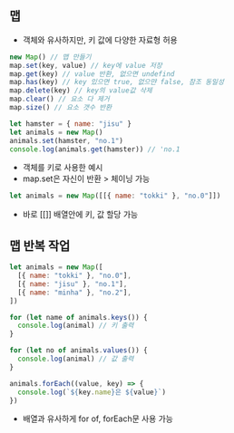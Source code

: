 ## 맵

- 객체와 유사하지만, 키 값에 다양한 자료형 허용

```js
new Map() // 맵 만들기
map.set(key, value) // key에 value 저장
map.get(key) // value 반환, 없으면 undefind
map.has(key) // key 있으면 true, 없으먄 false, 참조 동일성
map.delete(key) // key의 value값 삭제
map.clear() // 요소 다 제거
map.size() // 요소 갯수 반환
```

```js
let hamster = { name: "jisu" }
let animals = new Map()
animals.set(hamster, "no.1")
console.log(animals.get(hamster)) // 'no.1
```

- 객체를 키로 사용한 예시
- map.set은 자신이 반환 > 체이닝 가능

```js
let animals = new Map([[{ name: "tokki" }, "no.0"]])
```

- 바로 [[]] 배열안에 키, 값 할당 가능

## 맵 반복 작업

```js
let animals = new Map([
  [{ name: "tokki" }, "no.0"],
  [{ name: "jisu" }, "no.1"],
  [{ name: "minha" }, "no.2"],
])

for (let name of animals.keys()) {
  console.log(animal) // 키 출력
}

for (let no of animals.values()) {
  console.log(animal) // 값 출력
}

animals.forEach((value, key) => {
  console.log(`${key.name}은 ${value}`)
})
```

- 배열과 유사하게 for of, forEach문 사용 가능
